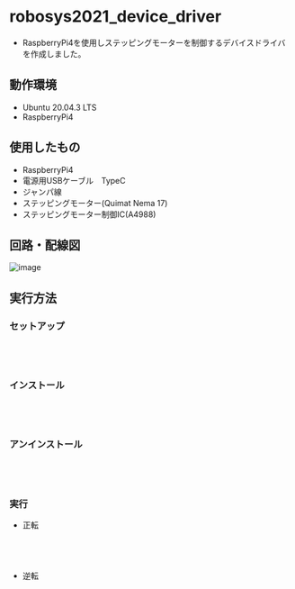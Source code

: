 # robosys2021_device_driver
 - RaspberryPi4を使用しステッピングモーターを制御するデバイスドライバを作成しました。
 ## 動作環境
 - Ubuntu 20.04.3 LTS
 - RaspberryPi4
 ## 使用したもの
 - RaspberryPi4
 - 電源用USBケーブル　TypeC
 - ジャンパ線
 - ステッピングモーター(Quimat Nema 17)
 - ステッピングモーター制御IC(A4988)
 ## 回路・配線図
 ![image](https://user-images.githubusercontent.com/76610691/145844705-f6cec416-b1f7-42e3-a58b-fd348eca9e08.png)

 ## 実行方法
 ### セットアップ
 <code>
  
  </code>
 
 ### インストール
 <code>
  
  </code>
  
 ### アンインストール
 <code>
  
  </code>
  
 ### 実行
 
 - 正転
 <code>
  
 </code>
 
 - 逆転
 <code>
  
 </code>
